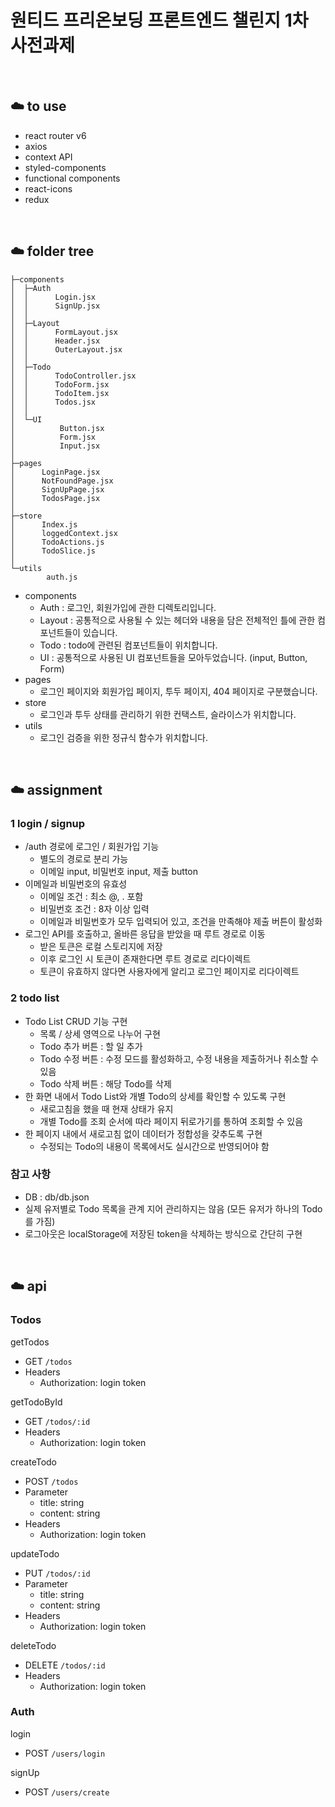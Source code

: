 # 원티드 프리온보딩 프론트엔드 챌린지 1차 사전과제
<br />

## :cloud: to use

- react router v6
- axios
- context API
- styled-components
- functional components
- react-icons
- redux
<br />


## :cloud: folder tree

```
├─components
│  ├─Auth
│  │      Login.jsx
│  │      SignUp.jsx
│  │
│  ├─Layout
│  │      FormLayout.jsx
│  │      Header.jsx
│  │      OuterLayout.jsx
│  │
│  ├─Todo
│  │      TodoController.jsx
│  │      TodoForm.jsx
│  │      TodoItem.jsx
│  │      Todos.jsx
│  │
│  └─UI
│          Button.jsx
│          Form.jsx
│          Input.jsx
│
├─pages
│      LoginPage.jsx
│      NotFoundPage.jsx
│      SignUpPage.jsx
│      TodosPage.jsx
│
├─store
│      Index.js
│      loggedContext.jsx
│      TodoActions.js
│      TodoSlice.js
│
└─utils
        auth.js
```

- components
    - Auth : 로그인, 회원가입에 관한 디렉토리입니다.
    - Layout : 공통적으로 사용될 수 있는 헤더와 내용을 담은 전체적인 틀에 관한 컴포넌트들이 있습니다.
    - Todo : todo에 관련된 컴포넌트들이 위치합니다.
    - UI : 공통적으로 사용된 UI 컴포넌트들을 모아두었습니다. (input, Button, Form)
- pages
    - 로그인 페이지와 회원가입 페이지, 투두 페이지, 404 페이지로 구분했습니다.
- store
    - 로그인과 투두 상태를 관리하기 위한 컨택스트, 슬라이스가 위치합니다.
- utils
    - 로그인 검증을 위한 정규식 함수가 위치합니다.
<br />

## :cloud: assignment

### 1 login / signup

- /auth 경로에 로그인 / 회원가입 기능 
  - 별도의 경로로 분리 가능
  - 이메일 input, 비밀번호 input, 제출 button
- 이메일과 비밀번호의 유효성
    - 이메일 조건 : 최소 @, . 포함
    - 비밀번호 조건 : 8자 이상 입력
    - 이메일과 비밀번호가 모두 입력되어 있고, 조건을 만족해야 제출 버튼이 활성화
- 로그인 API를 호출하고, 올바른 응답을 받았을 때 루트 경로로 이동
  - 받은 토큰은 로컬 스토리지에 저장
  - 이후 로그인 시 토큰이 존재한다면 루트 경로로 리다이렉트
  - 토큰이 유효하지 않다면 사용자에게 알리고 로그인 페이지로 리다이렉트
    

### 2 todo list

- Todo List CRUD 기능 구현
  - 목록 / 상세 영역으로 나누어 구현
  - Todo 추가 버튼 : 할 일 추가
  - Todo 수정 버튼 : 수정 모드를 활성화하고, 수정 내용을 제출하거나 취소할 수 있음
  - Todo 삭제 버튼 : 해당 Todo를 삭제
- 한 화면 내에서 Todo List와 개별 Todo의 상세를 확인할 수 있도록 구현
  - 새로고침을 했을 때 현재 상태가 유지
  - 개별 Todo를 조회 순서에 따라 페이지 뒤로가기를 통하여 조회할 수 있음
- 한 페이지 내에서 새로고침 없이 데이터가 정합성을 갖추도록 구현
  - 수정되는 Todo의 내용이 목록에서도 실시간으로 반영되어야 함

### 참고 사항
- DB : db/db.json
- 실제 유저별로 Todo 목록을 관계 지어 관리하지는 않음 (모든 유저가 하나의 Todo를 가짐)
- 로그아웃은 localStorage에 저장된 token을 삭제하는 방식으로 간단히 구현
<br />

## :cloud: api

### Todos
getTodos
- GET `/todos`
- Headers
  - Authorization: login token
  
getTodoById
- GET `/todos/:id`
- Headers
  - Authorization: login token
  
createTodo
- POST `/todos`
- Parameter
  - title: string
  - content: string
- Headers
  - Authorization: login token
  
updateTodo
- PUT `/todos/:id`
- Parameter
  - title: string
  - content: string
- Headers
  - Authorization: login token

deleteTodo
- DELETE `/todos/:id`
- Headers
  - Authorization: login token
  
### Auth
login
- POST `/users/login`
  
signUp
- POST `/users/create`
